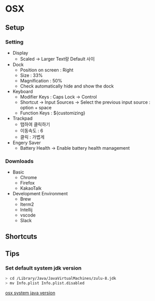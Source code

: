 # OSX

## Setup

### Setting

- Display
  - Scaled -> Larger Text랑 Default 사이
- Dock
  - Position on screen : Right
  - Size : 33%
  - Magnification : 50%
  - Check automatically hide and show the dock
- Keyboard
  - Modifier Keys : Caps Lock -> Control
  - Shortcut -> Input Sources -> Select the previous input source : option + space
  - Function Keys : ${customizing}
- Trackpad
  - 탭하여 클릭하기
  - 이동속도 : 6
  - 클릭 : 가볍게
- Engery Saver
  - Battery Health -> Enable battery health management 

### Downloads

- Basic
  - Chrome
  - Firefox
  - KakaoTalk
- Development Environment
  - Brew
  - Iterm2
  - Intellij
  - vscode
  - Slack

## Shortcuts

## Tips

### Set default system jdk version

```sh
> cd /Library/Java/JavaVirtualMachines/zulu-8.jdk
> mv Info.plist Info.plist.disabled
```

[osx system java version](https://stackoverflow.com/questions/21964709/how-to-set-or-change-the-default-java-jdk-version-on-os-x)
